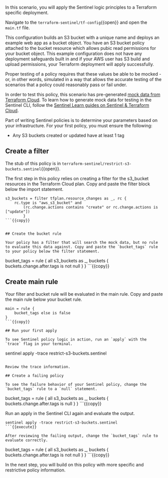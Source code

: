 In this scenario, you will apply the Sentinel logic principles to a Terraform specific deployment.

Navigate to the `terraform-sentinel/tf-config`{{open}} and open the `main.tf` file.

This configuration builds an S3 bucket with a unique name and deploys an example web app as a bucket object. You have an S3 bucket policy attached to the bucket resource which allows pubic read permissions for your bucket object. This example configuration does not have any deployment safeguards built in and if your AWS user has S3 build and upload permissions, your Terraform deployment will apply successfully.

Proper testing of a policy requires that these values be able to be mocked - or, in other words, simulated in a way that allows the accurate testing of the scenarios that a policy could reasonably pass or fail under.

In order to test this policy, this scenario has pre-generated [mock data from Terraform Cloud](https://www.terraform.io/docs/cloud/sentinel/mock.html). To learn how to generate mock data for testing in the Sentinel CLI, follow the [Sentinel Learn guides on Sentinel & Terraform Cloud](https://www.learn.hashicorp.com/terraform?LINK).

Part of writing Sentinel policies is to determine your parameters based on your infrastructure. For your first policy, you must ensure the following: 

- Any S3 buckets created or updated have at least 1 tag

## Create a filter

The stub of this policy is in `terraform-sentinel/restrict-s3-buckets.sentinel`{{open}}.

The first step in this policy relies on creating a filter for the s3_bucket resources in the Terraform Cloud plan. Copy and paste the filter block below the import statement.

```
s3_buckets = filter tfplan.resource_changes as _, rc {
	rc.type is "aws_s3_bucket" and
		(rc.change.actions contains "create" or rc.change.actions is ["update"])
		}
```{{copy}}


## Create the bucket rule

Your policy has a filter that will search the mock data, but no rule to evaluate this data against. Copy and paste the `bucket_tags` rule to your policy below the filter statement.

```
bucket_tags = rule {
	all s3_buckets as _, buckets {
		buckets.change.after.tags is not null
		}
	}
	```{{copy}}


## Create main rule

Your filter and bucket rule will be evaluated in the main rule. Copy and paste the main rule below your bucket rule.

```
main = rule {
    bucket_tags else is false
}
```{{copy}}

## Run your first apply

To see Sentinel policy logic in action, run an `apply` with the `trace` flag in your terminal.

```
sentinel apply -trace restrict-s3-buckets.sentinel
```{{execute}}

Review the trace information.

## Create a failing policy

To see the failure behavior of your Sentinel policy, change the `bucket_tags` rule to a `null` statement.

```
bucket_tags = rule {
	all s3_buckets as _, buckets {
		buckets.change.after.tags is null
		}
	}
	```{{copy}}

Run an apply in the Sentinel CLI again and evaluate the output.

```
sentinel apply -trace restrict-s3-buckets.sentinel
```{{execute}}

After reviewing the failing output, change the `bucket_tags` rule to evaluate correctly.

```
bucket_tags = rule {
	all s3_buckets as _, buckets {
		buckets.change.after.tags is not null
		}
	}
	```{{copy}}

In the next step, you will build on this policy with more specific and restrictive policy information.